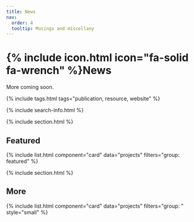 ```yaml
---
title: News
nav:
  order: 4
  tooltip: Musings and miscellany
---
```


# {% include icon.html icon="fa-solid fa-wrench" %}News

More coming soon.

{% include tags.html tags="publication, resource, website" %}

{% include search-info.html %}

{% include section.html %}

## Featured

{% include list.html component="card" data="projects" filters="group: featured" %}

{% include section.html %}

## More

{% include list.html component="card" data="projects" filters="group: " style="small" %}
